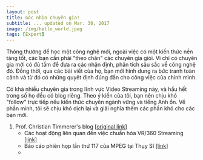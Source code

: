 ```yaml
---
layout: post
title: Góc nhìn chuyên gia!
subtitle: ... updated on Mar. 30, 2017
image: /img/hello_world.jpeg
tags: [Expert]
---
```


Thông thường để học một công nghệ mới, ngoài việc có một kiến thức nền tảng tốt, các bạn cần phải "theo chân" các chuyên gia giỏi. Vì chỉ có chuyên gia mới có đủ tầm để đưa ra các nhận định, phân tích sâu sắc về công nghệ đó. Đồng thời, qua các bài viết của họ, bạn mới hình dung ra bức tranh toàn cảnh và từ đó có những quyêt định đúng đắn cho công việc của chính mình.

Có khá nhiều chuyên gia trong lĩnh vực Video Streaming này, và hầu hết trong số họ đều có blog riêng. Theo ý kiến của tôi, bạn nên chịu khó "follow" trực tiếp nếu kiến thức chuyên ngành vững và tiếng Anh ổn. Về phần mình, tôi sẽ chịu khó dịch lại và giải nghĩa thêm các phần khó cho các bạn mới.

1. Prof. Christian Timmerer's blog [[original link](https://multimediacommunication.blogspot.jp/)]
	* Các hoạt động liên quan đến việc chuẩn hóa VR/360 Streaming [[link]]({{site.url}}/2017-04-01-Chris/)
	* Báo cáo phiên họp lần thứ 117 của MPEG tại Thụy Sĩ [[link]]({{site.url}}/2017-03-31-Chris-Feb-10/)
	* 

